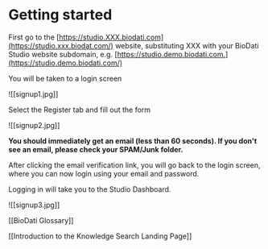 # Getting started

First go to the  [https://studio.XXX.biodati.com](https://studio.xxx.biodat.com/)  website, substituting XXX with your BioDati Studio website subdomain, e.g.  [https://studio.demo.biodati.com.](https://studio.demo.biodati.com/)

You will be taken to a login screen

![[signup1.jpg]]

Select the Register tab and fill out the form

![[signup2.jpg]]

**You should immediately get an email (less than 60 seconds). If you don't see an email, please check your SPAM/Junk folder.**

After clicking the email verification link, you will go back to the login screen, where you can now login using your email and password.

Logging in will take you to the Studio Dashboard.

![[signup3.jpg]]

[[BioDati Glossary]]

[[Introduction to the Knowledge Search Landing Page]]
